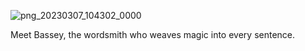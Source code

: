![png_20230307_104302_0000](https://user-images.githubusercontent.com/74258492/223387631-ca4a4570-014d-4613-bef5-691750d0b4d1.png)

Meet Bassey, the wordsmith who weaves magic into every sentence.








